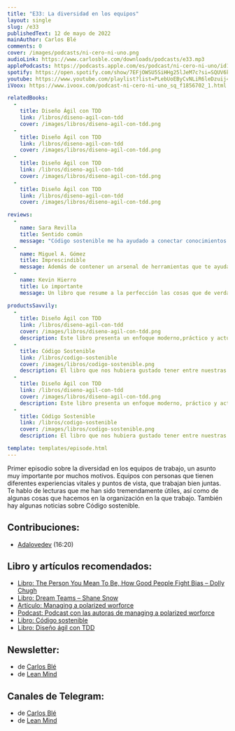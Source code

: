 ```yaml
---
title: "E33: La diversidad en los equipos"
layout: single
slug: /e33
publishedText: 12 de mayo de 2022
mainAuthor: Carlos Blé
comments: 0
cover: /images/podcasts/ni-cero-ni-uno.png
audioLink: https://www.carlosble.com/downloads/podcasts/e33.mp3
applePodcasts: https://podcasts.apple.com/es/podcast/ni-cero-ni-uno/id1494641496
spotify: https://open.spotify.com/show/7EFjOWSU5SiHHg25lJeM7c?si=SQUV6kwuTl-dUN4t3QusqA&nd=1
youtube: https://www.youtube.com/playlist?list=PLebUoEByCvNLiR6leDzuij4C0PrjX-0Uq
iVoox: https://www.ivoox.com/podcast-ni-cero-ni-uno_sq_f1856702_1.html

relatedBooks:
  -
    title: Diseño Ágil con TDD
    link: /libros/diseno-agil-con-tdd
    cover: /images/libros/diseno-agil-con-tdd.png
  -
    title: Diseño Ágil con TDD
    link: /libros/diseno-agil-con-tdd
    cover: /images/libros/diseno-agil-con-tdd.png
  -
    title: Diseño Ágil con TDD
    link: /libros/diseno-agil-con-tdd
    cover: /images/libros/diseno-agil-con-tdd.png
  -
    title: Diseño Ágil con TDD
    link: /libros/diseno-agil-con-tdd
    cover: /images/libros/diseno-agil-con-tdd.png

reviews:
  -
    name: Sara Revilla
    title: Sentido común
    message: "Código sostenible me ha ayudado a conectar conocimientos que ni siquiera sabía que tenía. Carlos Blé explica y justifica los conceptos del código sostenible de tal manera que se convierten en sentido común."
  -
    name: Miguel A. Gómez
    title: Imprescindible
    message: Además de contener un arsenal de herramientas que te ayudaran a mejorar tu técnica como developer, es muy ameno. El mejor libro de programación en español que podrás encontrar.
  -
    name: Kevin Hierro
    title: Lo importante
    message: Un libro que resume a la perfección las cosas que de verdad aportan y se aplican en el día a día

productsSavvily:
  -
    title: Diseño Ágil con TDD
    link: /libros/diseno-agil-con-tdd
    cover: /images/libros/diseno-agil-con-tdd.png
    description: Este libro presenta un enfoque moderno,práctico y actualizado de TDD, con diferentes lenguajes de programación, apto para cualquier persona que desarrolle software.
  -
    title: Código Sostenible
    link: /libros/codigo-sostenible
    cover: /images/libros/codigo-sostenible.png
    description: El libro que nos hubiera gustado tener entre nuestras manos cuando estábamos aprendiendo a programar.
  -
    title: Diseño Ágil con TDD
    link: /libros/diseno-agil-con-tdd
    cover: /images/libros/diseno-agil-con-tdd.png
    description: Este libro presenta un enfoque moderno, práctico y actualizado de TDD, con diferentes lenguajes de programación, apto para cualquier persona que desarrolle software.
  -
    title: Código Sostenible
    link: /libros/codigo-sostenible
    cover: /images/libros/codigo-sostenible.png
    description: El libro que nos hubiera gustado tener entre nuestras manos cuando estábamos aprendiendo a programar.

template: templates/episode.html
---
```


Primer episodio sobre la diversidad en los equipos de trabajo, un asunto muy importante por muchos motivos. Equipos con personas que tienen diferentes experiencias vitales y puntos de vista, que trabajan bien juntas. Te hablo de lecturas que me han sido tremendamente útiles, así como de algunas cosas que hacemos en la organización en la que trabajo. También hay algunas noticias sobre Código sostenible.

## Contribuciones:

- [Adalovedev](https://adalovedev.es/) (16:20)

## Libro y artículos recomendados:

- [Libro: The Person You Mean To Be, How Good People Fight Bias – Dolly Chugh](https://www.dollychugh.com/book/the-person-you-mean-to-be)
- [Libro: Dream Teams – Shane Snow](https://www.shanesnow.com/dreamteams)
- [Artículo: Managing a polarized worforce](https://hbr.org/2022/03/managing-a-polarized-workforce)
- [Podcast: Podcast con las autoras de managing a polarized worforce](https://open.spotify.com/episode/2QsNsXeY5D27oZayLCzqlD?si=TzKW4-FpTWahI_LMmLTm8A&nd=1)
- [Libro: Código sostenible](https://codigosostenible.com/)
- [Libro: Diseño ágil con TDD](https://savvily.es/libros/diseno-agil-con-tdd/)

## Newsletter:

- de [Carlos Blé](https://www.subscribepage.com/v3z8u6)
- de [Lean Mind](https://www.subscribepage.com/p3v4h5)

## Canales de Telegram:

- de [Carlos Blé](https://www.subscribepage.com/v3z8u6)
- de [Lean Mind](https://www.subscribepage.com/p3v4h5)